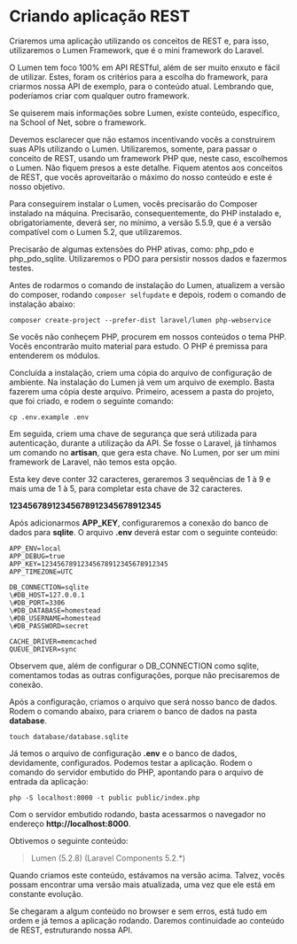 # Criando aplicação REST

Criaremos uma aplicação utilizando os conceitos de REST e, para isso, utilizaremos o Lumen Framework, que é o mini framework do Laravel.

O Lumen tem foco 100% em API RESTful, além de ser muito enxuto e fácil de utilizar. Estes, foram os critérios para a escolha do framework, para criarmos nossa API de exemplo, para o conteúdo atual. Lembrando que, poderíamos criar com qualquer outro framework.

Se quiserem mais informações sobre Lumen, existe conteúdo, específico, na School of Net, sobre o framework.

Devemos esclarecer que não estamos incentivando vocês a construirem suas APIs utilizando o Lumen. Utilizaremos, somente, para passar o conceito de REST, usando um framework PHP que, neste caso, escolhemos o Lumen. Não fiquem presos a este detalhe. Fiquem atentos aos conceitos de REST, que vocês aproveitarão o máximo do nosso conteúdo e este é nosso objetivo.

Para conseguirem instalar o Lumen, vocês precisarão do Composer instalado na máquina. Precisarão, consequentemente, do PHP instalado e, obrigatoriamente, deverá ser, no mínimo, a versão 5.5.9, que é a versão compatível com o Lumen 5.2, que utilizaremos.

Precisarão de algumas extensões do PHP ativas, como: php\_pdo e php\_pdo\_sqlite. Utilizaremos o PDO para persistir nossos dados e fazermos testes.

Antes de rodarmos o comando de instalação do Lumen, atualizem a versão do composer, rodando `composer selfupdate` e depois, rodem o comando de instalação abaixo:

`composer create-project --prefer-dist laravel/lumen php-webservice`

Se vocês não conheçem PHP, procurem em nossos conteúdos o tema PHP. Vocês encontrarão muito material para estudo. O PHP é premissa para entenderem os módulos.

Concluída a instalação, criem uma cópia do arquivo de configuração de ambiente. Na instalação do Lumen já vem um arquivo de exemplo. Basta fazerem uma cópia deste arquivo. Primeiro, acessem a pasta do projeto, que foi criado, e rodem o seguinte comando:

`cp .env.example .env`

Em seguida, criem uma chave de segurança que será utilizada para autenticação, durante a utilização da API. Se fosse o Laravel, já tínhamos um comando no **artisan**, que gera esta chave. No Lumen, por ser um mini framework de Laravel, não temos esta opção.

Esta key deve conter 32 caracteres, geraremos 3 sequências de 1 à 9 e mais uma de 1 à 5, para completar esta chave de 32 caracteres.

**12345678912345678912345678912345**

Após adicionarmos **APP_KEY**, configuraremos a conexão do banco de dados para **sqlite**. O arquivo **.env** deverá estar com o seguinte conteúdo:

```
APP_ENV=local
APP_DEBUG=true
APP_KEY=12345678912345678912345678912345
APP_TIMEZONE=UTC

DB_CONNECTION=sqlite
\#DB_HOST=127.0.0.1
\#DB_PORT=3306
\#DB_DATABASE=homestead
\#DB_USERNAME=homestead
\#DB_PASSWORD=secret

CACHE_DRIVER=memcached
QUEUE_DRIVER=sync
```

Observem que, além de configurar o DB_CONNECTION como sqlite, comentamos todas as outras configurações, porque não precisaremos de conexão.

Após a configuração, criamos o arquivo que será nosso banco de dados. Rodem o comando abaixo, para criarem o banco de dados na pasta **database**.

`touch database/database.sqlite`

Já temos o arquivo de configuração **.env** e o banco de dados, devidamente, configurados. Podemos testar a aplicação. 
Rodem o comando do servidor embutido do PHP, apontando para o arquivo de entrada da aplicação:

`php -S localhost:8000 -t public public/index.php`

Com o servidor embutido rodando, basta acessarmos o navegador no endereço **http://localhost:8000**.

Obtivemos o seguinte conteúdo:

> Lumen (5.2.8) (Laravel Components 5.2.*)

 Quando criamos este conteúdo, estávamos na versão acima. Talvez, vocês possam encontrar uma versão mais atualizada, uma vez que ele está em constante evolução.

Se chegaram a algum conteúdo no browser e sem erros, está tudo em ordem e já temos a aplicação rodando. Daremos continuidade ao conteúdo de REST, estruturando nossa API.